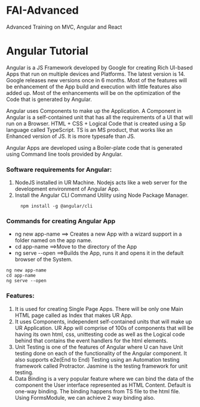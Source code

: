 # FAI-Advanced
Advanced Training on MVC, Angular and React
# Angular Tutorial
Angular is a JS Framework developed by Google for creating Rich UI-based Apps that run on multiple devices and Platforms. The latest version is 14. Google releases new versions once in 6 months. Most of the features will be enhancement of the App build and execution with little features also added up. Most of the enhancements will be on the optimization of the Code that is generated by Angular.

Angular uses Components to make up the Application. A Component in Angular is a self-contained unit that has all the requirements of a UI that will run on a Browser. HTML + CSS + Logical Code that is created using a Sp language called TypeScript. TS is an MS product, that works like an Enhanced version of JS. It is more typesafe than JS. 

Angular Apps are developed using a Boiler-plate code that is generated using Command line tools provided by Angular.

### Software requirements for Angular:
1. NodeJS installed in UR Machine. Nodejs acts like a web server for the development environment of Angular App.
2. Install the Angular CLI Command Utility using Node Package Manager.   
   ```
     npm install -g @angular/cli
   ```

### Commands for creating Angular App
- ng new app-name ==> Creates a new App with a wizard support in a folder named on the app name. 
- cd app-name ==>Move to the directory of the App
- ng serve --open ==>Builds the App, runs it and opens it in the default browser of the System.

```
ng new app-name
cd app-name
ng serve --open
```

### Features:
1. It is used for creating Single Page Apps. There will be only one Main HTML page called as Index that makes UR App.
2. It uses Components, independent self-contained units that will make up UR Application. UR App will comprise of 100s of components that will be having its own html, css, unittesting code as well as the Logical code behind that contains the event handlers for the html elements.
3. Unit Testing is one of the features of Angular where U can have Unit testing done on each of the functionality of the Angular component. It also supports e2e(End to End) Testing using an Automation testing framework called Protractor. Jasmine is the testing framework for unit testing. 
4. Data Binding is a very popular feature where we can bind the data of the component the User interface represented as HTML Content. Default is one-way binding. The binding happens from TS file to the html file. Using FormsModule, we can achieve 2 way binding also.  
 


  
 


 
